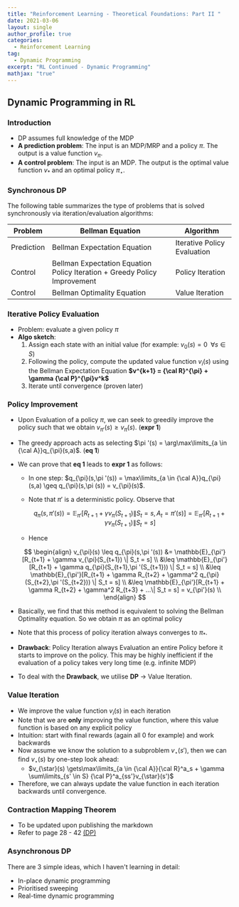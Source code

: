 ```yaml
---
title: "Reinforcement Learning - Theoretical Foundations: Part II "
date: 2021-03-06
layout: single
author_profile: true
categories:
  - Reinforcement Learning
tag:
  - Dynamic Programming
excerpt: "RL Continued - Dynamic Programming"
mathjax: "true"
---
```

## Dynamic Programming in RL
### Introduction
- DP assumes full knowledge of the MDP
- __A prediction problem__: The input is an MDP/MRP and a policy $\pi$. The output is a value function $v_{\pi}$.
- __A control problem__: The input is an MDP. The output is the optimal value function $v_*$ and an optimal policy $\pi_{\star}$. 

### Synchronous DP
The following table summarizes the type of problems that is solved synchronously via iteration/evaluation algorithms:

| Problem       | Bellman Equation | Algorithm| 
| ------------- | -------------    | -----    |
| Prediction      | Bellman Expectation Equation| Iterative Policy Evaluation |
| Control     | Bellman Expectation Equation Policy Iteration + Greedy Policy Improvement    |  Policy Iteration |
| Control | Bellman Optimality Equation |    Value Iteration |

### Iterative Policy Evaluation
- Problem: evaluate a given policy $\pi$
- __Algo sketch__:
	1. Assign each state with an initial value (for example: $v_0(s) = 0 \;\;\forall s\in S$)
	2. Following the policy, compute the updated value function $v_i(s)$ using the Bellman Expectation Equation **$v^{k+1} = {\cal R}^{\pi} + \gamma {\cal P}^{\pi}v^k$**
	3. Iterate until convergence (proven later)

### Policy Improvement
- Upon Evaluation of a policy $\pi$, we can seek to greedily improve the policy such that we obtain $v_{\pi'}(s) \geq v_{\pi}(s)$. (**expr 1**)
- The greedy approach acts as selecting $\pi '(s) = \arg\max\limits_{a \in {\cal A}}q_{\pi}(s,a)$. (**eq 1**)
- We can prove that __eq 1__ leads to __expr 1__ as follows:
	- In one step: $q_{\pi}(s,\pi '(s)) = \max\limits_{a \in {\cal A}}q_{\pi}(s,a) \geq q_{\pi}(s,\pi (s)) = v_{\pi}(s)$.
	- Note that $\pi'$ is a deterministic policy. Observe that 
	 
	  $$q_{\pi}(s,\pi '(s)) = \mathbb{E}_{\pi'}[R_{t+1} + \gamma v_{\pi}(S_{t+1}) \| S_t = s, A_t = \pi'(s)] = \mathbb{E}_{\pi'}[R_{t+1} + \gamma v_{\pi}(S_{t+1}) \| S_t = s]$$

	- Hence 
	  
    $$
    \begin{align}
      v_{\pi}(s) \leq q_{\pi}(s,\pi '(s)) &= \mathbb{E}_{\pi'}[R_{t+1} + \gamma v_{\pi}(S_{t+1}) \| S_t = s] \\
      &\leq \mathbb{E}_{\pi'}[R_{t+1} + \gamma q_{\pi}(S_{t+1},\pi '(S_{t+1})) \| S_t = s] \\
      &\leq \mathbb{E}_{\pi'}[R_{t+1} + \gamma R_{t+2}  + \gamma^2 q_{\pi}(S_{t+2},\pi '(S_{t+2})) \| S_t = s] \\
      &\leq \mathbb{E}_{\pi'}[R_{t+1} + \gamma R_{t+2} + \gamma^2 R_{t+3} + ...\| S_t = s] = v_{\pi'}(s) \\
    \end{align}
    $$

- Basically, we find that this method is equivalent to solving the Bellman Optimality equation. So we obtain $\pi$ as an optimal policy
- Note that this process of policy iteration always converges to $\pi_*$. 
- __Drawback__: Policy Iteration always Evaluation an entire Policy before it starts to improve on the policy. This may be highly inefficient if the evaluation of a policy takes very long time (e.g. infinite MDP)
- To deal with the __Drawback__, we utilise __DP__ -> Value Iteration.

### Value Iteration
- We improve the value function $v_i(s)$ in each iteration
- Note that we are __only__ improving the value function, where this value function is based on any explicit policy
- Intuition: start with final rewards (again all 0 for example) and work backwards
- Now assume we know the solution to a subproblem $v_{\star}(s')$, then we can find $v_{\star}(s)$ by one-step look ahead:
	- $v_{\star}(s) \gets\max\limits_{a \in {\cal A}}{\cal R}^a_s + \gamma \sum\limits_{s' \in S} {\cal P}^a_{ss'}v_{\star}(s')$
- Therefore, we can always update the value function in each iteration backwards until convergence.

### Contraction Mapping Theorem
- To be updated upon publishing the markdown 
- Refer to page 28 - 42 [(DP)](https://www.davidsilver.uk/wp-content/uploads/2020/03/DP.pdf)

### Asynchronous DP
There are 3 simple ideas, which I haven't learning in detail:
- In-place dynamic programming 
- Prioritised sweeping 
- Real-time dynamic programming 
